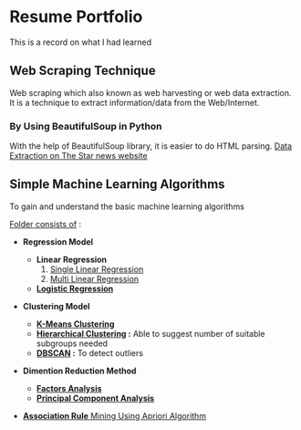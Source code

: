 # Resume Portfolio
This is a record on what I had learned

## Web Scraping Technique

Web scraping which also known as web harvesting or web data extraction. It is a technique to extract information/data from the Web/Internet.


### By Using BeautifulSoup in Python

With the help of BeautifulSoup library, it is easier to do HTML parsing. [Data Extraction on The Star news website](https://colab.research.google.com/github/yuki1412/self_learning/blob/master/Web_Scraping_using_BeautifulSoup.ipynb)

## Simple Machine Learning Algorithms
To gain and understand the basic machine learning algorithms

[Folder consists of](https://github.com/yuki1412/self_learning/tree/master/Basic%20Machine%20Learning%20Algorithms) :
* **Regression Model**
  * **Linear Regression**
    1. [Single Linear Regression](https://github.com/yuki1412/resume_portfolio/blob/master/Basic%20Machine%20Learning%20Algorithms/Linear_Regression(%20Single%20Linear%20Regression).ipynb)
    2. [Multi Linear Regression](https://github.com/yuki1412/resume_portfolio/blob/master/Basic%20Machine%20Learning%20Algorithms/Linear_Regression(Multi%20Linear%20Regression).ipynb)
  * **[Logistic Regression](https://github.com/yuki1412/resume_portfolio/blob/master/Basic%20Machine%20Learning%20Algorithms/Logistic_Regression.ipynb)**
 
* **Clustering Model**
  * **[K-Means Clustering](https://github.com/yuki1412/resume_portfolio/blob/master/Basic%20Machine%20Learning%20Algorithms/K-means_Clustering.ipynb)**
  * **[Hierarchical Clustering](https://github.com/yuki1412/resume_portfolio/blob/master/Basic%20Machine%20Learning%20Algorithms/Hierarchical%20Clustering.ipynb) :** Able to suggest number of suitable subgroups needed
  * **[DBSCAN](https://github.com/yuki1412/resume_portfolio/blob/master/Basic%20Machine%20Learning%20Algorithms/DBSCAN%20for%20outlier%20detection.ipynb) :** To detect outliers
  
* **Dimention Reduction Method** 
  * **[Factors Analysis]()**
  * **[Principal Component Analysis]()**
  
* [**Association Rule** Mining Using Apriori Algorithm]()
